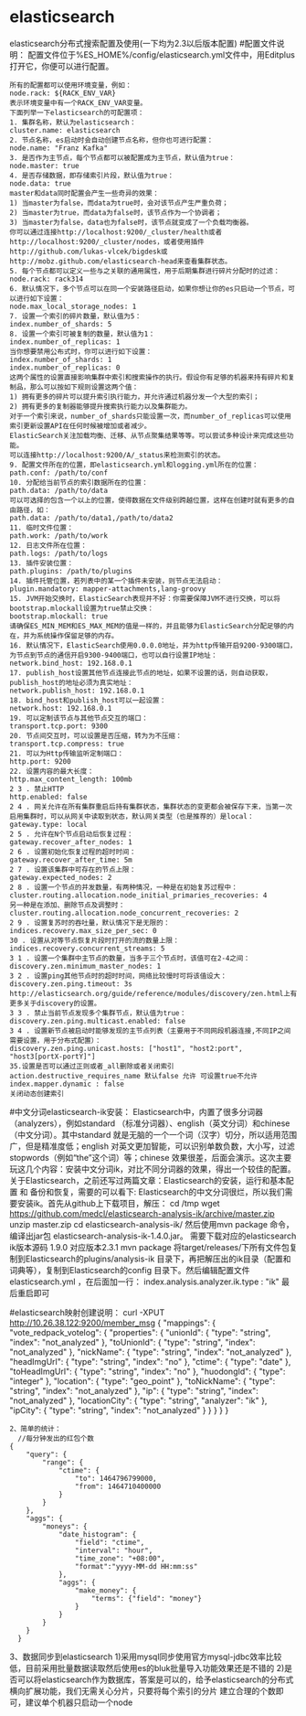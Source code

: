 # elasticsearch
elasticsearch分布式搜索配置及使用(一下均为2.3以后版本配置)
#配置文件说明：
    配置文件位于%ES_HOME%/config/elasticsearch.yml文件中，用Editplus打开它，你便可以进行配置。

    所有的配置都可以使用环境变量，例如：
    node.rack: ${RACK_ENV_VAR}
    表示环境变量中有一个RACK_ENV_VAR变量。
    下面列举一下elasticsearch的可配置项：
    1. 集群名称，默认为elasticsearch：
    cluster.name: elasticsearch
    2. 节点名称，es启动时会自动创建节点名称，但你也可进行配置：
    node.name: "Franz Kafka"
    3. 是否作为主节点，每个节点都可以被配置成为主节点，默认值为true：
    node.master: true
    4. 是否存储数据，即存储索引片段，默认值为true：
    node.data: true
    master和data同时配置会产生一些奇异的效果：
    1) 当master为false，而data为true时，会对该节点产生严重负荷；
    2) 当master为true，而data为false时，该节点作为一个协调者；
    3) 当master为false，data也为false时，该节点就变成了一个负载均衡器。
    你可以通过连接http://localhost:9200/_cluster/health或者http://localhost:9200/_cluster/nodes，或者使用插件http://github.com/lukas-vlcek/bigdesk或http://mobz.github.com/elasticsearch-head来查看集群状态。
    5. 每个节点都可以定义一些与之关联的通用属性，用于后期集群进行碎片分配时的过滤：
    node.rack: rack314
    6. 默认情况下，多个节点可以在同一个安装路径启动，如果你想让你的es只启动一个节点，可以进行如下设置：
    node.max_local_storage_nodes: 1
    7. 设置一个索引的碎片数量，默认值为5：
    index.number_of_shards: 5
    8. 设置一个索引可被复制的数量，默认值为1：
    index.number_of_replicas: 1
    当你想要禁用公布式时，你可以进行如下设置：
    index.number_of_shards: 1
    index.number_of_replicas: 0
    这两个属性的设置直接影响集群中索引和搜索操作的执行。假设你有足够的机器来持有碎片和复制品，那么可以按如下规则设置这两个值：
    1) 拥有更多的碎片可以提升索引执行能力，并允许通过机器分发一个大型的索引；
    2) 拥有更多的复制器能够提升搜索执行能力以及集群能力。
    对于一个索引来说，number_of_shards只能设置一次，而number_of_replicas可以使用索引更新设置API在任何时候被增加或者减少。
    ElasticSearch关注加载均衡、迁移、从节点聚集结果等等。可以尝试多种设计来完成这些功能。
    可以连接http://localhost:9200/A/_status来检测索引的状态。
    9. 配置文件所在的位置，即elasticsearch.yml和logging.yml所在的位置：
    path.conf: /path/to/conf
    10. 分配给当前节点的索引数据所在的位置：
    path.data: /path/to/data
    可以可选择的包含一个以上的位置，使得数据在文件级别跨越位置，这样在创建时就有更多的自由路径，如：
    path.data: /path/to/data1,/path/to/data2
    11. 临时文件位置：
    path.work: /path/to/work
    12. 日志文件所在位置：
    path.logs: /path/to/logs
    13. 插件安装位置：
    path.plugins: /path/to/plugins
    14. 插件托管位置，若列表中的某一个插件未安装，则节点无法启动：
    plugin.mandatory: mapper-attachments,lang-groovy
    15. JVM开始交换时，ElasticSearch表现并不好：你需要保障JVM不进行交换，可以将bootstrap.mlockall设置为true禁止交换：
    bootstrap.mlockall: true
    请确保ES_MIN_MEM和ES_MAX_MEM的值是一样的，并且能够为ElasticSearch分配足够的内在，并为系统操作保留足够的内存。
    16. 默认情况下，ElasticSearch使用0.0.0.0地址，并为http传输开启9200-9300端口，为节点到节点的通信开启9300-9400端口，也可以自行设置IP地址：
    network.bind_host: 192.168.0.1
    17. publish_host设置其他节点连接此节点的地址，如果不设置的话，则自动获取，publish_host的地址必须为真实地址：
    network.publish_host: 192.168.0.1
    18. bind_host和publish_host可以一起设置：
    network.host: 192.168.0.1
    19. 可以定制该节点与其他节点交互的端口：
    transport.tcp.port: 9300
    20. 节点间交互时，可以设置是否压缩，转为为不压缩：
    transport.tcp.compress: true
    21. 可以为Http传输监听定制端口：
    http.port: 9200
    22. 设置内容的最大长度：
    http.max_content_length: 100mb
    2 3 . 禁止HTTP
    http.enabled: false
    2 4 . 网关允许在所有集群重启后持有集群状态，集群状态的变更都会被保存下来，当第一次启用集群时，可以从网关中读取到状态，默认网关类型（也是推荐的）是local：
    gateway.type: local
    2 5 . 允许在N个节点启动后恢复过程：
    gateway.recover_after_nodes: 1
    2 6 . 设置初始化恢复过程的超时时间：
    gateway.recover_after_time: 5m
    2 7 . 设置该集群中可存在的节点上限：
    gateway.expected_nodes: 2
    2 8 . 设置一个节点的并发数量，有两种情况，一种是在初始复苏过程中：
    cluster.routing.allocation.node_initial_primaries_recoveries: 4
    另一种是在添加、删除节点及调整时：
    cluster.routing.allocation.node_concurrent_recoveries: 2
    2 9 . 设置复苏时的吞吐量，默认情况下是无限的：
    indices.recovery.max_size_per_sec: 0
    30 . 设置从对等节点恢复片段时打开的流的数量上限：
    indices.recovery.concurrent_streams: 5
    3 1 . 设置一个集群中主节点的数量，当多于三个节点时，该值可在2-4之间：
    discovery.zen.minimum_master_nodes: 1
    3 2 . 设置ping其他节点时的超时时间，网络比较慢时可将该值设大：
    discovery.zen.ping.timeout: 3s
    http://elasticsearch.org/guide/reference/modules/discovery/zen.html上有更多关于discovery的设置。
    3 3 . 禁止当前节点发现多个集群节点，默认值为true：
    discovery.zen.ping.multicast.enabled: false
    3 4 . 设置新节点被启动时能够发现的主节点列表（主要用于不同网段机器连接,不同IP之间需要设置，用于分布式配置）：
    discovery.zen.ping.unicast.hosts: ["host1", "host2:port", "host3[portX-portY]"]
    35.设置是否可以通过正则或者_all删除或者关闭索引
    action.destructive_requires_name 默认false 允许 可设置true不允许
    index.mapper.dynamic : false
    关闭动态创建索引
    
    
#中文分词elasticsearch-ik安装：
    Elasticsearch中，内置了很多分词器（analyzers），例如standard （标准分词器）、english（英文分词）和chinese （中文分词）。其中standard 就是无脑的一个一个词（汉字）切分，所以适用范围广，但是精准度低；english 对英文更加智能，可以识别单数负数，大小写，过滤stopwords（例如“the”这个词）等；chinese 效果很差，后面会演示。这次主要玩这几个内容：安装中文分词ik，对比不同分词器的效果，得出一个较佳的配置。关于Elasticsearch，之前还写过两篇文章：Elasticsearch的安装，运行和基本配置 和 备份和恢复，需要的可以看下: 
    Elasticsearch的中文分词很烂，所以我们需要安装ik。首先从github上下载项目，解压：
    cd /tmp
    wget https://github.com/medcl/elasticsearch-analysis-ik/archive/master.zip
    unzip master.zip
    cd elasticsearch-analysis-ik/
    然后使用mvn package 命令，编译出jar包 elasticsearch-analysis-ik-1.4.0.jar。
    需要下载对应的elasticsearch ik版本源码 1.9.0 对应版本2.3.1
    mvn package
    将target/releases/下所有文件包复制到Elasticsearch的plugins/analysis-ik 目录下，再把解压出的ik目录（配置和词典等），复制到Elasticsearch的config 目录下。然后编辑配置文件elasticsearch.yml ，在后面加一行：
    index.analysis.analyzer.ik.type : "ik"
    最后重启即可
    
#elasticsearch映射创建说明：
    curl -XPUT http://10.26.38.122:9200/member_msg
    {
    "mappings": {
        "vote_redpack_votelog": {
            "properties": {
                "unionId": {
                    "type": "string",
                    "index": "not_analyzed"
                },
                "toUnionId": {
                    "type": "string",
                    "index": "not_analyzed"
                },
                "nickName": {
                    "type": "string",
                    "index": "not_analyzed"
                },
                "headImgUrl": {
                    "type": "string",
                    "index": "no"
                },
                "ctime": {
                    "type": "date"
                },
                "toHeadImgUrl": {
                    "type": "string",
                    "index": "no"
                },
                "huodongId": {
                    "type": "integer"
                },
                "location": {
                    "type": "geo_point"
                },
                "toNickName": {
                    "type": "string",
                    "index": "not_analyzed"
                },
                "ip": {
                    "type": "string",
                    "index": "not_analyzed"
                },
                "locationCity": {
                    "type": "string",
                    "analyzer": "ik"
                },
                "ipCity": {
                    "type": "string",
                    "index": "not_analyzed"
                }
            }
        }
    }
    }
    
    2、简单的统计：
      //每分钟发出的红包个数
    {
        "query": {
            "range": {
                "ctime": {
                    "to": 1464796799000,
                    "from": 1464710400000
                }
            }
        },
        "aggs": {
            "moneys": {
                "date_histogram": {
                    "field": "ctime",
                    "interval": "hour",
                    "time_zone": "+08:00",
                    "format":"yyyy-MM-dd HH:mm:ss"
                },
                "aggs": {
                    "make_money": {
                        "terms": {"field": "money"}
                    }
                }
            }
        }
      }
  3、数据同步到elasticsearch
    1)采用mysql同步使用官方mysql-jdbc效率比较低，目前采用批量数据读取然后使用es的bluk批量导入功能效果还是不错的
    2)是否可以将elasticsearch作为数据库，答案是可以的，给予elasticsearch的分布式横向扩展功能，我们无需关心分片，只要将每个索引的分片
      建立合理的个数即可，建议单个机器只启动一个node
